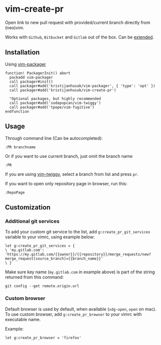 # vim-create-pr

Open link to new pull request with provided/current branch directly from (neo)vim.

Works with `Github`, `Bitbucket` and `Gitlab` out of the box. Can be [extended](#customization).

## Installation

Using [vim-packager](https://github.com/kristijanhusak/vim-packager)

```vimL
function! PackagerInit() abort
  packadd vim-packager
  call packager#init()
  call packager#add('kristijanhusak/vim-packager', { 'type': 'opt' })
  call packager#add('kristijanhusak/vim-create-pr')

  "Optional packages, but highly recommended
  call packager#add('sodapopcan/vim-twiggy')
  call packager#add('tpope/vim-fugitive')
endfunction
```

## Usage

Through command line (Can be autocompleted):

```
:PR branchname
```

Or if you want to use current branch, just omit the branch name

```
:PR
```

If you are using [vim-twiggy](https://github.com/sodapopcan/vim-twiggy),
select a branch from list and press `pr`.


If you want to open only repository page in browser, run this:
```
:RepoPage
```

## Customization

### Additional git services

To add your custom git service to the list, add `g:create_pr_git_services`
variable to your vimrc, using example below:

```vimL
let g:create_pr_git_services = {
\ 'my.gitlab.com': 'https://my.gitlab.com/{{owner}}/{{repository}}/merge_requests/new?merge_request[source_branch]={{branch_name}}'
\ }
```

Make sure key name (`my.gitlab.com` in example above) is part of the string returned from this command:

```
git config --get remote.origin.url
```

### Custom browser

Default browser is used by default, when available (`xdg-open`, `open` on mac).
To use custom browser, add `g:create_pr_browser` to your vimrc with executable name.

Example:

```vimL
let g:create_pr_browser = 'firefox'
```


